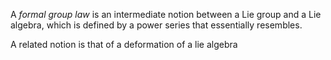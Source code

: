 A *formal group law* is an intermediate notion between a Lie group and a Lie algebra, which is defined by a power series that essentially resembles.

A related notion is that of a deformation of a lie algebra